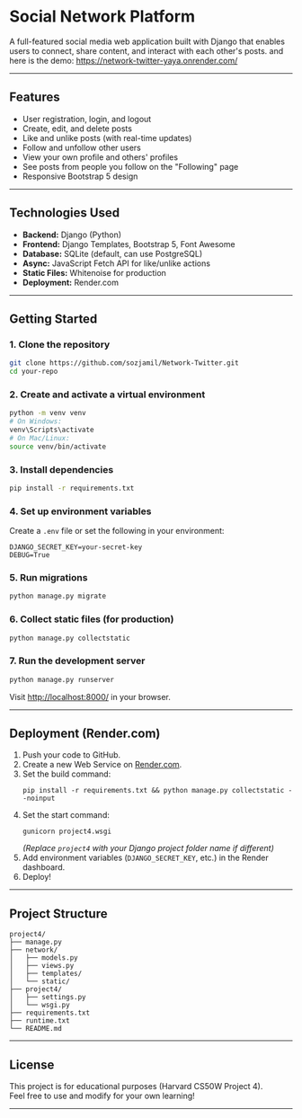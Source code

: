 # Social Network Platform

A full-featured social media web application built with Django that enables users to connect, share content, and interact with each other's posts.
and here is the demo: https://network-twitter-yaya.onrender.com/

---

## Features

- User registration, login, and logout
- Create, edit, and delete posts
- Like and unlike posts (with real-time updates)
- Follow and unfollow other users
- View your own profile and others' profiles
- See posts from people you follow on the "Following" page
- Responsive Bootstrap 5 design

---

## Technologies Used

- **Backend:** Django (Python)
- **Frontend:** Django Templates, Bootstrap 5, Font Awesome
- **Database:** SQLite (default, can use PostgreSQL)
- **Async:** JavaScript Fetch API for like/unlike actions
- **Static Files:** Whitenoise for production
- **Deployment:** Render.com

---

## Getting Started

### 1. Clone the repository

```bash
git clone https://github.com/sozjamil/Network-Twitter.git
cd your-repo
```

### 2. Create and activate a virtual environment

```bash
python -m venv venv
# On Windows:
venv\Scripts\activate
# On Mac/Linux:
source venv/bin/activate
```

### 3. Install dependencies

```bash
pip install -r requirements.txt
```

### 4. Set up environment variables

Create a `.env` file or set the following in your environment:

```
DJANGO_SECRET_KEY=your-secret-key
DEBUG=True
```

### 5. Run migrations

```bash
python manage.py migrate
```

### 6. Collect static files (for production)

```bash
python manage.py collectstatic
```

### 7. Run the development server

```bash
python manage.py runserver
```

Visit [http://localhost:8000/](http://localhost:8000/) in your browser.

---

## Deployment (Render.com)

1. Push your code to GitHub.
2. Create a new Web Service on [Render.com](https://render.com/).
3. Set the build command:
   ```
   pip install -r requirements.txt && python manage.py collectstatic --noinput
   ```
4. Set the start command:
   ```
   gunicorn project4.wsgi
   ```
   *(Replace `project4` with your Django project folder name if different)*
5. Add environment variables (`DJANGO_SECRET_KEY`, etc.) in the Render dashboard.
6. Deploy!

---

## Project Structure

```
project4/
├── manage.py
├── network/
│   ├── models.py
│   ├── views.py
│   ├── templates/
│   └── static/
├── project4/
│   ├── settings.py
│   └── wsgi.py
├── requirements.txt
├── runtime.txt
└── README.md
```

---

## License

This project is for educational purposes (Harvard CS50W Project 4).  
Feel free to use and modify for your own learning!

---
